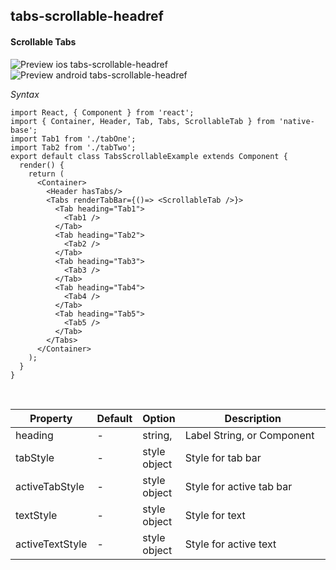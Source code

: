 ## tabs-scrollable-headref
#### Scrollable Tabs

![Preview ios tabs-scrollable-headref](https://github.com/GeekyAnts/NativeBase-KitchenSink/raw/v2.4.9/screenshots/ios/tabs-scrollable.gif)
![Preview android tabs-scrollable-headref](https://github.com/GeekyAnts/NativeBase-KitchenSink/raw/v2.4.9/screenshots/android/tabs-scrollable.gif)

*Syntax*

<pre class="line-numbers"><code class="language-jsx">import React, { Component } from 'react';
import { Container, Header, Tab, Tabs, ScrollableTab } from 'native-base';
import Tab1 from './tabOne';
import Tab2 from './tabTwo';
​export default class TabsScrollableExample extends Component {
  render() {
    return (
      &lt;Container>
        &lt;Header hasTabs/>
        &lt;Tabs renderTabBar={()=> &lt;ScrollableTab />}>
          &lt;Tab heading="Tab1">
            &lt;Tab1 />
          &lt;/Tab>
          &lt;Tab heading="Tab2">
            &lt;Tab2 />
          &lt;/Tab>
          &lt;Tab heading="Tab3">
            &lt;Tab3 />
          &lt;/Tab>
          &lt;Tab heading="Tab4">
            &lt;Tab4 />
          &lt;/Tab>
          &lt;Tab heading="Tab5">
            &lt;Tab5 />
          &lt;/Tab>
        &lt;/Tabs>
      &lt;/Container>
    );
  }
}</code></pre><br />

<table class="table table-bordered">
        <thead>
            <tr>
                <th>Property</th>
                <th>Default</th>
                <th>Option</th>
                <th width="50%">Description</th>
            </tr>
        </thead>
        <tbody>
            <tr>
                <td>heading</td>
                <td> - </td>
                <td> string, <TabHeading/> </td>
                <td>
                    Label String, or Component
                </td>
            </tr>
            <tr>
                <td>tabStyle</td>
                <td> - </td>
                <td> style object </td>
                <td>
                    Style for tab bar
                </td>
            </tr>
            <tr>
                <td>activeTabStyle</td>
                <td> - </td>
                <td> style object </td>
                <td>
                    Style for active tab bar
                </td>
            </tr>
            <tr>
                <td>textStyle</td>
                <td> - </td>
                <td> style object </td>
                <td>
                    Style for text
                </td>
              </tr>
              <tr>
                <td>activeTextStyle</td>
                <td> - </td>
                <td> style object </td>
                <td>
                    Style for active text
                </td>
            </tr>
        </tbody>
    </table><br />
